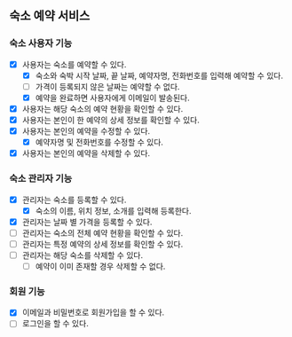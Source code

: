## 숙소 예약 서비스

### 숙소 사용자 기능

- [x] 사용자는 숙소를 예약할 수 있다.
    - [x] 숙소와 숙박 시작 날짜, 끝 날짜, 예약자명, 전화번호를 입력해 예약할 수 있다.
    - [ ] 가격이 등록되지 않은 날짜는 예약할 수 없다.
    - [x] 예약을 완료하면 사용자에게 이메일이 발송된다.
- [x] 사용자는 해당 숙소의 예약 현황을 확인할 수 있다.
- [x] 사용자는 본인이 한 예약의 상세 정보를 확인할 수 있다.
- [x] 사용자는 본인의 예약을 수정할 수 있다.
    - [x] 예약자명 및 전화번호를 수정할 수 있다.
- [x] 사용자는 본인의 예약을 삭제할 수 있다.

### 숙소 관리자 기능

- [x] 관리자는 숙소를 등록할 수 있다.
    - [x] 숙소의 이름, 위치 정보, 소개를 입력해 등록한다.
- [x] 관리자는 날짜 별 가격을 등록할 수 있다.
- [ ] 관리자는 숙소의 전체 예약 현황을 확인할 수 있다.
- [ ] 관리자는 특정 예약의 상세 정보를 확인할 수 있다.
- [ ] 관리자는 해당 숙소를 삭제할 수 있다.
    - [ ] 예약이 이미 존재할 경우 삭제할 수 없다.

### 회원 기능

- [x] 이메일과 비밀번호로 회원가입을 할 수 있다.
- [ ] 로그인을 할 수 있다. 
